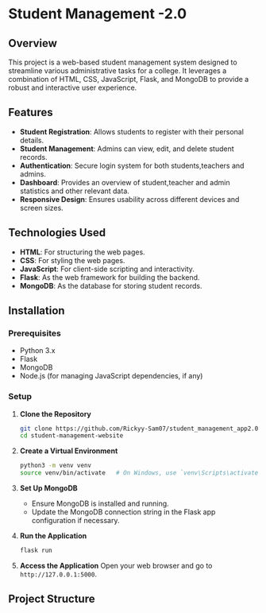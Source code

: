 # Student Management -2.0

## Overview
This project is a web-based student management system designed to streamline various administrative tasks for a college. It leverages a combination of HTML, CSS, JavaScript, Flask, and MongoDB to provide a robust and interactive user experience.

## Features
- **Student Registration**: Allows students to register with their personal details.
- **Student Management**: Admins can view, edit, and delete student records.
- **Authentication**: Secure login system for both students,teachers and admins.
- **Dashboard**: Provides an overview of student,teacher and admin statistics and other relevant data.
- **Responsive Design**: Ensures usability across different devices and screen sizes.

## Technologies Used
- **HTML**: For structuring the web pages.
- **CSS**: For styling the web pages.
- **JavaScript**: For client-side scripting and interactivity.
- **Flask**: As the web framework for building the backend.
- **MongoDB**: As the database for storing student records.

## Installation

### Prerequisites
- Python 3.x
- Flask
- MongoDB
- Node.js (for managing JavaScript dependencies, if any)

### Setup

1. **Clone the Repository**
    ```bash
    git clone https://github.com/Rickyy-Sam07/student_management_app2.0.git
    cd student-management-website
    ```

2. **Create a Virtual Environment**
    ```bash
    python3 -m venv venv
    source venv/bin/activate   # On Windows, use `venv\Scripts\activate`
    ```



3. **Set Up MongoDB**
    - Ensure MongoDB is installed and running.
    - Update the MongoDB connection string in the Flask app configuration if necessary.

4. **Run the Application**
    ```bash
    flask run
    ```
5. **Access the Application**
    Open your web browser and go to `http://127.0.0.1:5000`.

## Project Structure
